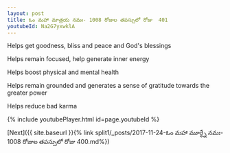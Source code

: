 ```yaml
---
layout: post
title: ఓం మహా మాత్రయ నమః- 1008 రోజుల తపస్సులో రోజు  401
youtubeId: Na2G7yxwklA
---
```

 
 
Helps get goodness, bliss and peace and God's blessings
 
Helps remain focused, help generate inner energy 
 
Helps boost physical and mental health 
 
Helps remain grounded and generates a sense of gratitude towards the greater power 
 
Helps reduce bad karma
 
 
 
 


{% include youtubePlayer.html id=page.youtubeId %}
 
[Next]({{ site.baseurl }}{% link  split1/_posts/2017-11-24-ఓం మహా మూర్ధ్నే నమః- 1008 రోజుల తపస్సులో రోజు  400.md%})
 
